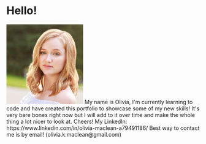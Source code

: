 # Hello!
<img src= "OliviaProfilePic.png" width='200'/>
My name is Olivia, I'm currently learning to code and have created this portfolio to showcase some of my new skills! It's very bare bones right now but I will add to it over time and make the whole thing a lot nicer to look at. Cheers!
My LinkedIn: https://www.linkedin.com/in/olivia-maclean-a79491186/
Best way to contact me is by email! (olivia.k.maclean@gmail.com)




